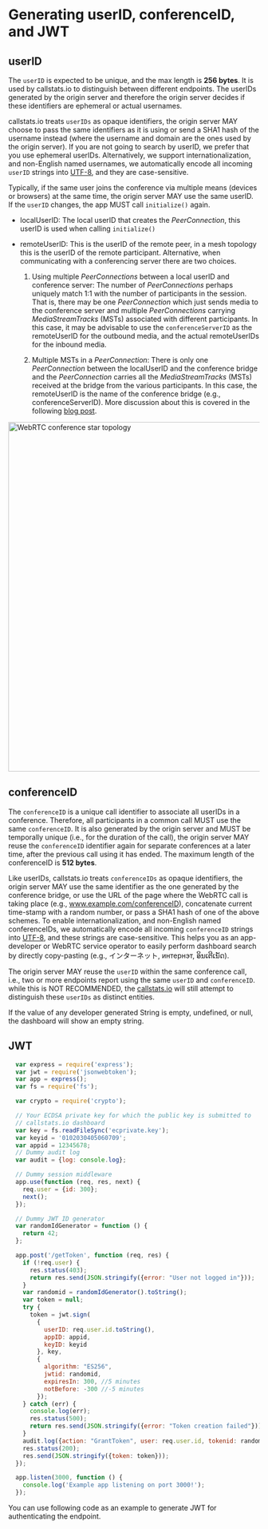 
# Generating userID, conferenceID, and JWT

<!-- ## Obtaining the AppID and AppSecret -->

<!-- These are generated by [callstats.io]({{site.callstats.backend-url}}) -->
<!-- when the customer creates a new WebRTC application. -->

## userID

The `userID` is expected to be unique, and the max length is **256 bytes**. It is used by callstats.io to distinguish between different endpoints. The userIDs generated by the origin server and therefore the origin server decides if these identifiers are ephemeral or actual usernames.

callstats.io treats `userIDs` as opaque identifiers, the origin server MAY choose to pass the same identifiers as it is using or send a SHA1 hash of the username instead (where the username and domain are the ones used by the origin server). If you are not going to search by userID, we prefer that you use ephemeral userIDs.  Alternatively, we support internationalization, and non-English named usernames, we automatically encode all incoming `userID` strings into [UTF-8](https://en.wikipedia.org/wiki/UTF-8), and they are case-sensitive.

Typically, if the same user joins the conference via multiple means (devices or browsers) at the same time, the origin server MAY use the same userID. If the `userID` changes, the app MUST call `initialize()` again.

- localUserID: The local userID that creates the _PeerConnection_, this userID is used when calling `initialize()`

- remoteUserID: This is the userID of the remote peer, in a mesh topology this is the userID of the remote participant. Alternative, when communicating with a conferencing server there are two choices.

  1. Using multiple _PeerConnections_ between a local userID and conference server: The number of _PeerConnections_ perhaps uniquely match 1:1 with the number of participants in the session. That is, there may be one _PeerConnection_ which just sends media to the conference server and multiple _PeerConnections_ carrying _MediaStreamTracks_ (MSTs) associated with different participants. In this case, it may be advisable to use the `conferenceServerID` as the remoteUserID for the outbound media, and the actual remoteUserIDs for the inbound media.

  1. Multiple MSTs in a _PeerConnection_: There is only one _PeerConnection_ between the localUserID and the conference bridge and the _PeerConnection_ carries all the _MediaStreamTracks_ (MSTs) received at the bridge from the various participants. In this case, the remoteUserID is the name of the conference bridge (e.g., conferenceServerID). More discussion about this is covered in the following [blog post](/2015/07/17/api-update-handling-multiple-media-stream-tracks-callstats/).


<img src="/images/2015-mesh-conf-server.png" alt="WebRTC conference star topology" width="700"/>


## conferenceID

The `conferenceID` is a unique call identifier to associate all userIDs in a conference. Therefore, all participants in a common call MUST use the same `conferenceID`. It is also generated by the origin server and MUST be temporally unique (i.e., for the duration of the call), the origin server MAY reuse the `conferenceID` identifier again for separate conferences at a later time, after the previous call using it has ended. The maximum length of the conferenceID is **512 bytes**.

Like userIDs, callstats.io treats `conferenceIDs` as opaque identifiers, the origin server MAY use the same identifier as the one generated by the conference bridge, or use the URL of the page where the WebRTC call is taking place (e.g., www.example.com/conferenceID), concatenate current time-stamp with a random number, or pass a SHA1 hash of one of the above schemes. To enable internationalization, and non-English named conferenceIDs, we automatically encode all incoming `conferenceID` strings into [UTF-8](https://en.wikipedia.org/wiki/UTF-8), and these strings are case-sensitive. This helps you as an app-developer or WebRTC service operator to easily perform dashboard search by directly copy-pasting (e.g., インターネット, интернэт, ອິນເຕີເນັດ).

The origin server MAY reuse the `userID` within the same conference call, i.e., two or more endpoints report using the same `userID` and `conferenceID`. while this is NOT RECOMMENDED, the [callstats.io]({{site.callstats.backend-url}})  will still attempt to distinguish these `userIDs` as distinct entities.

<aside class="error">
If the value of any developer generated String is empty, undefined, or null, the dashboard will show an empty string.
</aside>

## JWT

```javascript
  var express = require('express');
  var jwt = require('jsonwebtoken');
  var app = express();
  var fs = require('fs');

  var crypto = require('crypto');

  // Your ECDSA private key for which the public key is submitted to
  // callstats.io dashboard
  var key = fs.readFileSync('ecprivate.key');
  var keyid = '0102030405060709';
  var appid = 12345678;
  // Dummy audit log
  var audit = {log: console.log};

  // Dummy session middleware
  app.use(function (req, res, next) {
    req.user = {id: 300};
    next();
  });

  // Dummy JWT ID generator
  var randomIdGenerator = function () {
    return 42;
  };

  app.post('/getToken', function (req, res) {
    if (!req.user) {
      res.status(403);
      return res.send(JSON.stringify({error: "User not logged in"}));
    }
    var randomid = randomIdGenerator().toString();
    var token = null;
    try {
      token = jwt.sign(
        {
          userID: req.user.id.toString(),
          appID: appid,
          keyID: keyid
        }, key,
        {
          algorithm: "ES256",
          jwtid: randomid,
          expiresIn: 300, //5 minutes
          notBefore: -300 //-5 minutes
        });
    } catch (err) {
      console.log(err);
      res.status(500);
      return res.send(JSON.stringify({error: "Token creation failed"}));
    }
    audit.log({action: "GrantToken", user: req.user.id, tokenid: randomid});
    res.status(200);
    res.send(JSON.stringify({token: token}));
  });

  app.listen(3000, function () {
    console.log('Example app listening on port 3000!');
  });
```

You can use following code as an example to generate JWT for authenticating the endpoint. 
